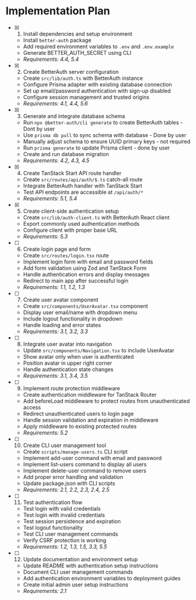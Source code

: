 # Implementation Plan

- [x] 1. Install dependencies and setup environment
  - Install `better-auth` package
  - Add required environment variables to `.env` and `.env.example`
  - Generate BETTER_AUTH_SECRET using CLI
  - _Requirements: 4.4, 5.4_

- [x] 2. Create BetterAuth server configuration
  - Create `src/lib/auth.ts` with BetterAuth instance
  - Configure Prisma adapter with existing database connection
  - Set up email/password authentication with sign-up disabled
  - Configure session management and trusted origins
  - _Requirements: 4.1, 4.4, 5.6_

- [x] 3. Generate and integrate database schema
  - Run `npx @better-auth/cli generate` to create BetterAuth tables - Dont by user
  - Use `prisma db pull` to sync schema with database - Done by user
  - Manually adjust schema to ensure UUID primary keys - not required
  - Run `prisma generate` to update Prisma client - done by user
  - Create and run database migration
  - _Requirements: 4.2, 4.3, 4.5_

- [x] 4. Create TanStack Start API route handler
  - Create `src/routes/api/auth/$.ts` catch-all route
  - Integrate BetterAuth handler with TanStack Start
  - Test API endpoints are accessible at `/api/auth/*`
  - _Requirements: 5.1, 5.4_

- [x] 5. Create client-side authentication setup
  - Create `src/lib/auth-client.ts` with BetterAuth React client
  - Export commonly used authentication methods
  - Configure client with proper base URL
  - _Requirements: 5.3_

- [ ] 6. Create login page and form
  - Create `src/routes/login.tsx` route
  - Implement login form with email and password fields
  - Add form validation using Zod and TanStack Form
  - Handle authentication errors and display messages
  - Redirect to main app after successful login
  - _Requirements: 1.1, 1.2, 1.3_

- [ ] 7. Create user avatar component
  - Create `src/components/UserAvatar.tsx` component
  - Display user email/name with dropdown menu
  - Include logout functionality in dropdown
  - Handle loading and error states
  - _Requirements: 3.1, 3.2, 3.3_

- [ ] 8. Integrate user avatar into navigation
  - Update `src/components/Navigation.tsx` to include UserAvatar
  - Show avatar only when user is authenticated
  - Position avatar in upper right corner
  - Handle authentication state changes
  - _Requirements: 3.1, 3.4, 3.5_

- [ ] 9. Implement route protection middleware
  - Create authentication middleware for TanStack Router
  - Add beforeLoad middleware to protect routes from unauthenticated access
  - Redirect unauthenticated users to login page
  - Handle session validation and expiration in middleware
  - Apply middleware to existing protected routes
  - _Requirements: 5.2_

- [ ] 10. Create CLI user management tool
  - Create `scripts/manage-users.ts` CLI script
  - Implement add-user command with email and password
  - Implement list-users command to display all users
  - Implement delete-user command to remove users
  - Add proper error handling and validation
  - Update package.json with CLI scripts
  - _Requirements: 2.1, 2.2, 2.3, 2.4, 2.5_

- [ ] 11. Test authentication flow
  - Test login with valid credentials
  - Test login with invalid credentials
  - Test session persistence and expiration
  - Test logout functionality
  - Test CLI user management commands
  - Verify CSRF protection is working
  - _Requirements: 1.2, 1.3, 1.5, 3.3, 5.5_

- [ ] 12. Update documentation and environment setup
  - Update README with authentication setup instructions
  - Document CLI user management commands
  - Add authentication environment variables to deployment guides
  - Create initial admin user setup instructions
  - _Requirements: 2.1_